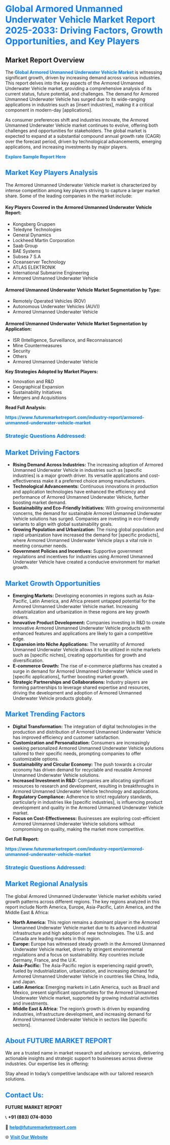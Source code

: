<h1 style="color: #007BFF;">Global Armored Unmanned Underwater Vehicle Market Report 2025-2033: Driving Factors, Growth Opportunities, and Key Players</h1>

<section id="overview">
<h2>Market Report Overview</h2>
<p>The <a href="https://www.futuremarketreport.com/industry-report/armored-unmanned-underwater-vehicle-market" style="color: #007BFF; text-decoration: none;"><strong>Global Armored Unmanned Underwater Vehicle Market</strong></a> is witnessing significant growth, driven by increasing demand across various industries. This report delves into the key aspects of the Armored Unmanned Underwater Vehicle market, providing a comprehensive analysis of its current status, future potential, and challenges. The demand for Armored Unmanned Underwater Vehicle has surged due to its wide-ranging applications in industries such as [insert industries], making it a critical component in modern-day [applications].</p>
<p>As consumer preferences shift and industries innovate, the Armored Unmanned Underwater Vehicle market continues to evolve, offering both challenges and opportunities for stakeholders. The global market is expected to expand at a substantial compound annual growth rate (CAGR) over the forecast period, driven by technological advancements, emerging applications, and increasing investments by major players.</p>
</section>

<section id="overview">
<p><a href="https://www.futuremarketreport.com/request-sample/reportId=100456" style="color: #007BFF; text-decoration: none;"><strong>Explore Sample Report Here</strong></a></p>
</section>

<section id="key-players">
<h2 style="color: #007BFF;">Market Key Players Analysis</h2>
<p>The Armored Unmanned Underwater Vehicle market is characterized by intense competition among key players striving to capture a larger market share. Some of the leading companies in the market include:</p>
<h4>Key Players Covered in the Armored Unmanned Underwater Vehicle Report:</h4>
<ul><li>Kongsberg Gruppen</li><li>Teledyne Technologies</li><li>General Dynamics</li><li>Lockheed Martin Corporation</li><li>Saab Group</li><li>BAE Systems</li><li>Subsea 7 S.A</li><li>Oceanserver Technology</li><li>ATLAS ELEKTRONIK</li><li>International Submarine Engineering</li><li>Armored Unmanned Underwater Vehicle</li></ul>
<h4>Armored Unmanned Underwater Vehicle Market Segmentation by Type:</h4>
<ul><li>Remotely Operated Vehicles (ROV)</li><li>Autonomous Underwater Vehicles (AUV))</li><li>Armored Unmanned Underwater Vehicle</li></ul>

<h4>Armored Unmanned Underwater Vehicle Market Segmentation by Application:</h4>
<ul><li>ISR (Intelligence, Surveillance, and Reconnaissance)</li><li>Mine Countermeasures</li><li>Security</li><li>Others</li><li>Armored Unmanned Underwater Vehicle</li></ul>
<p><strong>Key Strategies Adopted by Market Players:</strong></p>
<ul>
<li>Innovation and R&D</li>
<li>Geographical Expansion</li>
<li>Sustainability Initiatives</li>
<li>Mergers and Acquisitions</li>
</ul>
</section>

<section>
<p><strong>Read Full Analysis: </strong></p><a href="https://www.futuremarketreport.com/industry-report/armored-unmanned-underwater-vehicle-market" style="color: #007BFF; text-decoration: none;"><strong>https://www.futuremarketreport.com/industry-report/armored-unmanned-underwater-vehicle-market</strong></a>
<h3 style="color: #007BFF;">Strategic Questions Addressed:</h3>
</section>

<section id="driving-factors">
<h2 style="color: #007BFF;">Market Driving Factors</h2>
<ul>
<li><strong>Rising Demand Across Industries:</strong> The increasing adoption of Armored Unmanned Underwater Vehicle in industries such as [specific industries] is a major growth driver. Its versatile applications and cost-effectiveness make it a preferred choice among manufacturers.</li>
<li><strong>Technological Advancements:</strong> Continuous innovations in production and application technologies have enhanced the efficiency and performance of Armored Unmanned Underwater Vehicle, further boosting market demand.</li>
<li><strong>Sustainability and Eco-Friendly Initiatives:</strong> With growing environmental concerns, the demand for sustainable Armored Unmanned Underwater Vehicle solutions has surged. Companies are investing in eco-friendly variants to align with global sustainability goals.</li>
<li><strong>Growing Population and Urbanization:</strong> The rising global population and rapid urbanization have increased the demand for [specific products], where Armored Unmanned Underwater Vehicle plays a vital role in meeting consumer needs.</li>
<li><strong>Government Policies and Incentives:</strong> Supportive government regulations and incentives for industries using Armored Unmanned Underwater Vehicle have created a conducive environment for market growth.</li>
</ul>
</section>

<section id="growth-opportunities">
<h2 style="color: #007BFF;">Market Growth Opportunities</h2>
<ul>
<li><strong>Emerging Markets:</strong> Developing economies in regions such as Asia-Pacific, Latin America, and Africa present untapped potential for the Armored Unmanned Underwater Vehicle market. Increasing industrialization and urbanization in these regions are key growth drivers.</li>
<li><strong>Innovative Product Development:</strong> Companies investing in R&D to create innovative Armored Unmanned Underwater Vehicle products with enhanced features and applications are likely to gain a competitive edge.</li>
<li><strong>Expansion into Niche Applications:</strong> The versatility of Armored Unmanned Underwater Vehicle allows it to be utilized in niche markets such as [specific niches], creating opportunities for growth and diversification.</li>
<li><strong>E-commerce Growth:</strong> The rise of e-commerce platforms has created a surge in demand for Armored Unmanned Underwater Vehicle used in [specific applications], further boosting market growth.</li>
<li><strong>Strategic Partnerships and Collaborations:</strong> Industry players are forming partnerships to leverage shared expertise and resources, driving the development and adoption of Armored Unmanned Underwater Vehicle products globally.</li>
</ul>
</section>

<section id="trending-factors">
<h2 style="color: #007BFF;">Market Trending Factors</h2>
<ul>
<li><strong>Digital Transformation:</strong> The integration of digital technologies in the production and distribution of Armored Unmanned Underwater Vehicle has improved efficiency and customer satisfaction.</li>
<li><strong>Customization and Personalization:</strong> Consumers are increasingly seeking personalized Armored Unmanned Underwater Vehicle solutions tailored to their specific needs, prompting companies to offer customizable options.</li>
<li><strong>Sustainability and Circular Economy:</strong> The push towards a circular economy has driven demand for recyclable and reusable Armored Unmanned Underwater Vehicle solutions.</li>
<li><strong>Increased Investment in R&D:</strong> Companies are allocating significant resources to research and development, resulting in breakthroughs in Armored Unmanned Underwater Vehicle technology and applications.</li>
<li><strong>Regulatory Compliance:</strong> Adherence to strict regulatory standards, particularly in industries like [specific industries], is influencing product development and quality in the Armored Unmanned Underwater Vehicle market.</li>
<li><strong>Focus on Cost-Effectiveness:</strong> Businesses are exploring cost-efficient Armored Unmanned Underwater Vehicle solutions without compromising on quality, making the market more competitive.</li>
</ul>
</section>

<section>
<p><strong>Get Full Report: </strong></p><a href="https://www.futuremarketreport.com/industry-report/armored-unmanned-underwater-vehicle-market" style="color: #007BFF; text-decoration: none;"><strong>https://www.futuremarketreport.com/industry-report/armored-unmanned-underwater-vehicle-market</strong></a>
<h3 style="color: #007BFF;">Strategic Questions Addressed:</h3>
</section>


<section id="regional-analysis">
<h2 style="color: #007BFF;">Market Regional Analysis</h2>
<p>The global Armored Unmanned Underwater Vehicle market exhibits varied growth patterns across different regions. The key regions analyzed in this report include North America, Europe, Asia-Pacific, Latin America, and the Middle East & Africa:</p>
<ul>
<li><strong>North America:</strong> This region remains a dominant player in the Armored Unmanned Underwater Vehicle market due to its advanced industrial infrastructure and high adoption of new technologies. The U.S. and Canada are leading markets in this region.</li>
<li><strong>Europe:</strong> Europe has witnessed steady growth in the Armored Unmanned Underwater Vehicle market, driven by stringent environmental regulations and a focus on sustainability. Key countries include Germany, France, and the U.K.</li>
<li><strong>Asia-Pacific:</strong> The Asia-Pacific region is experiencing rapid growth, fueled by industrialization, urbanization, and increasing demand for Armored Unmanned Underwater Vehicle in countries like China, India, and Japan.</li>
<li><strong>Latin America:</strong> Emerging markets in Latin America, such as Brazil and Mexico, present significant opportunities for the Armored Unmanned Underwater Vehicle market, supported by growing industrial activities and investments.</li>
<li><strong>Middle East & Africa:</strong> The region’s growth is driven by expanding industries, infrastructure development, and increasing demand for Armored Unmanned Underwater Vehicle in sectors like [specific sectors].</li>
</ul>
</section>

<footer>
<h2 style="color: #007BFF;">About FUTURE MARKET REPORT</h2>
<p>We are a trusted name in market research and advisory services, delivering actionable insights and strategic support to businesses across diverse industries. Our expertise lies in offering:</p>

<p>Stay ahead in today’s competitive landscape with our tailored research solutions.</p>

<h2 style="color: #007BFF;">Contact Us:</h2>
<p><strong>FUTURE MARKET REPORT</strong></p>
<p>📞 <strong>+91 (883) 074-8030</strong></p>
<p>📧 <strong><a href="mailto:help@futuremarketreport.com" style="color: #007BFF;">help@futuremarketreport.com</a></strong></p>
<p>🌐 <strong><a href="https://www.futuremarketreport.com/" style="color: #007BFF;">Visit Our Website</a></strong></p>
</footer>
